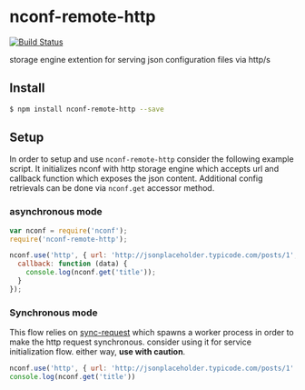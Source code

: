 nconf-remote-http
======================

[![Build Status](https://travis-ci.org/maorhayoun/nconf-remote-http.svg?branch=master)](https://travis-ci.org/maorhayoun/nconf-remote-http)

storage engine extention for serving json configuration files via http/s 

## Install

```sh
$ npm install nconf-remote-http --save
```

## Setup
In order to setup and use `nconf-remote-http` consider the following example script. It initializes nconf with http storage engine which accepts url and callback function which exposes the json content.
Additional config retrievals can be done via `nconf.get` accessor method.

### asynchronous mode
```js
var nconf = require('nconf');
require('nconf-remote-http');

nconf.use('http', { url: 'http://jsonplaceholder.typicode.com/posts/1',
  callback: function (data) {
    console.log(nconf.get('title'));
  }
});
```

### Synchronous mode
This flow relies on [sync-request](https://github.com/ForbesLindesay/sync-request) which spawns a worker process in order to make
the http request synchronous. consider using it for service initialization flow. either way, **use with caution**.

```js
nconf.use('http', { url: 'http://jsonplaceholder.typicode.com/posts/1' });
console.log(nconf.get('title'))
```
